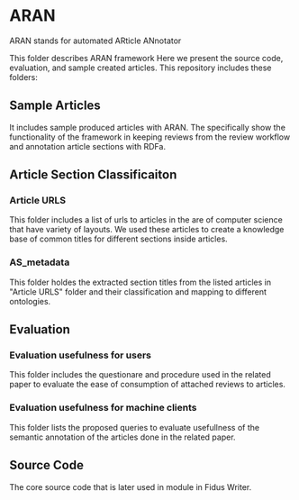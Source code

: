 # ARAN
ARAN stands for automated ARticle ANnotator

This folder describes ARAN framework
Here we present
  the source code, 
  evaluation,
  and sample created articles. 
  This repository includes these folders:
  
  ## Sample Articles 
  
  It includes sample produced articles with ARAN. The specifically show the functionality of the framework in keeping reviews from the review workflow and annotation article sections with RDFa.     
  
  ## Article Section Classificaiton 
  ### Article URLS
  This folder includes a list of urls to articles in the are of computer science that have variety of layouts. We used these articles to create a knowledge base of common titles for different sections inside articles.
  
  ### AS_metadata
  This folder holdes the extracted section titles from the listed articles in "Article URLS" folder and their classification and mapping to different ontologies. 
  
  
  ## Evaluation
  ### Evaluation usefulness for users
 This folder includes the questionare and procedure used in the related paper to evaluate the ease of consumption of attached reviews to articles. 
 ### Evaluation usefulness for machine clients
 This folder lists the proposed queries to evaluate usefullness of the semantic annotation of the articles done in the related paper.
  
  ## Source Code
  The core source code that is later used in module in Fidus Writer.
